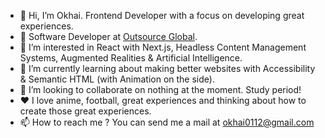 - 👋 Hi, I’m Okhai. Frontend Developer with a focus on developing great experiences.
- 💼 Software Developer at [Outsource Global](https://www.outsourceglobal.com/).
- 👀 I’m interested in React with Next.js, Headless Content Management Systems, Augmented Realities & Artificial Intelligence.
- 🌱 I’m currently learning about making better websites with Accessibility & Semantic HTML (with Animation on the side).
- 💞️ I’m looking to collaborate on nothing at the moment. Study period!
- ♥️ I love anime, football, great experiences and thinking about how to create those great experiences.
- 📫 How to reach me ? You can send me a mail at okhai0112@gmail.com

<!---
MomohNobert/MomohNobert is a ✨ special ✨ repository because its `README.md` (this file) appears on your GitHub profile.
You can click the Preview link to take a look at your changes.
--->
